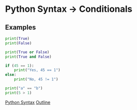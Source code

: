 Python Syntax -> Conditionals
=============================

Examples
--------

```python
print(True)
print(False)

print(True or False)
print(True and False)

if (45 == 1):
    print("Yes, 45 == 1")
else:
    print("No, 45 != 1")

print("a" == "b")
print(5 > 1)
```

[Python Syntax](syntax.md)
[Outline](outline.md)

